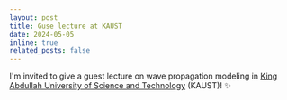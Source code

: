 ```yaml
---
layout: post
title: Guse lecture at KAUST
date: 2024-05-05
inline: true
related_posts: false
---
```


I'm invited to give a guest lecture on wave propagation modeling in [King Abdullah University of Science and Technology](https://www.kaust.edu.sa/en) (KAUST)! :sparkles:
